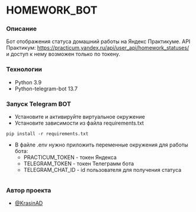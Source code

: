 # HOMEWORK_BOT
### Описание
Бот отображения статуса домашний работы на Яндекс Практикуме.
API Практикум: https://practicum.yandex.ru/api/user_api/homework_statuses/ и доступ к нему возможен только по токену.
### Технологии
- Python 3.9
- Python-telegram-bot 13.7
### Запуск Telegram BOT
- Установите и активируйте виртуальное окружение
- Установите зависимости из файла requirements.txt
```
pip install -r requirements.txt
``` 
- В файлe .env нужно приложить переменные окружения для работы бота:
    - PRACTICUM_TOKEN - токен Яндекса
    - TELEGRAM_TOKEN - токен Телеграмм бота
    - TELEGRAM_CHAT_ID - id пользователя для получения статуса
```
```

### Автор проекта

- [@KrasinAD](https://github.com/KrasinAD)

